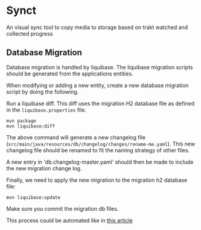 # Synct
An visual sync tool to copy media to storage based on trakt watched and collected progress

## Database Migration
Database migration is handled by liquibase. The liquibase migration scripts should be generated from the applications entities.

When modifying or adding a new entity, create a new database migration script by doing the following.

Run a liquibase diff. This diff uses the migration H2 database file as defined in the `liquibase.properties` file.

```
mvn package
mvn liquibase:diff
```

The above command will generate a new changelog file (`src/main/java/resources/db/changelog/changes/rename-me.yaml`). This new changelog file should be renamed to fit the naming strategy of other files.

A new entry in 'db.changelog-master.yaml' should then be made to include the new migration change log.

Finally, we need to apply the new migration to the migration h2 database file: 

```
mvn liquibase:update
```

Make sure you commit the migration db files.

This process could be automated like in [this article](https://www.sipios.com/blog-tech/generate-spring-boot-migrations-from-hibernate-entities)